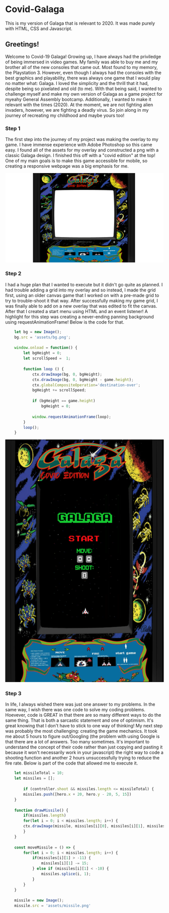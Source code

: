 # Covid-Galaga
This is my version of Galaga that is relevant to 2020. It was made purely with HTML, CSS and Javascript.

## Greetings!
Welcome to Covid-19 Galaga! Growing up, I have always had the priviledge of being immersed in video games. My family was able to buy me and my brother all of the new consoles that came out. Most found to my memory, the Playstation 3. However, even though I always had the consoles with the best graphics and playability, there was always one game that I would play no matter what: Galaga. I loved the simplicity and the thrill that it had, despite being so pixelated and old (to me). 
With that being said, I wanted to challenge myself and make my own version of Galaga as a game project for myeahy General Assembly bootcamp. Additionally, I wanted to make it relevant with the times (2020). At the moment, we are not fighting alien invaders, however, we are fighting a deadly virus. 
So join along in my journey of recreating my childhood and maybe yours too!

### Step 1
The first step into the journey of my project was making the overlay to my game. I have immense experience with Adobe Photoshop so this came easy. I found all of the assets for my overlay and constructed a png with a classic Galaga design.
I finished this off with a "covid edition" at the top!
One of my main goals is to make this game accessible for mobile, so creating a responsive webpage was a big emphasis for me.

![Image of my Overlay](./assets/galaga-overlay.png)

### Step 2
I had a huge plan that I wanted to execute but it didn't go quite as planned. I had trouble adding a grid into my overlay and so instead, I made the grid first, using an older canvas game that I worked on with a pre-made grid to try to trouble-shoot it that way. After successfully making my game grid, I was finally able to add on a new overlay that was edited to fit the canvas. After that I created a start menu using HTML and an event listener!
A highlight for this step was creating a never-ending panning background using requestAnimationFrame! Below is the code for that.

```javascript
    let bg = new Image();
    bg.src = 'assets/bg.png';

    window.onload = function() {
        let bgHeight = 0;
        let scrollSpeed =  1;

        function loop () {
            ctx.drawImage(bg, 0, bgHeight);
            ctx.drawImage(bg, 0, bgHeight - game.height);
            ctx.globalCompositeOperation='destination-over';
            bgHeight += scrollSpeed;

            if (bgHeight == game.height)
                bgHeight = 0;

            window.requestAnimationFrame(loop);
        }
        loop();
    }
```

![Image of my Overlay](./assets/galaga-ss1.png)

### Step 3
In life, I always wished there was just one answer to my problems. In the same way, I wish there was one code to solve my coding problems. Hoevever, code is GREAT in that there are so many different ways to do the same thing. That is both a sarcastic statement and one of optimism. It's great knowing that I don't have to stick to one way of thinking!
My next step was probably the most challenging: creating the game mechanics. 
It took me about 5 hours to figure out/Googling (the problem with using Google is that there are a lot of answers. Too many sometimes. It's important to understand the concept of their code rather than just copying and pasting it because it won't necessarily work in your javascript) the right way to code a shooting function and another 2 hours unsuccessfully trying to reduce the fire rate. Below is part of the code that allowed me to execute it.

```javascript
    let missileTotal = 10;
    let missiles = [];

        if (controller.shoot && missiles.length <= missileTotal) {
        missiles.push([hero.x + 20, hero.y - 20, 5, 15])
    }  

    function drawMissile() {
        if(missiles.length)
        for(let i = 0; i < missiles.length; i++) {
        ctx.drawImage(missile, missiles[i][0], missiles[i][1], missiles[i][2], missiles[i][3]);
        }
    }

    const moveMissile = () => { 
        for(let i = 0; i < missiles.length; i++) {
            if(missiles[i][1] > -11) {
                missiles[i][1] -= 15;
            } else if (missiles[i][1] < -10) {
                missiles.splice(i, 1);
            }
        }
    }

    missile = new Image();
    missile.src = 'assets/missile.png'  
```

